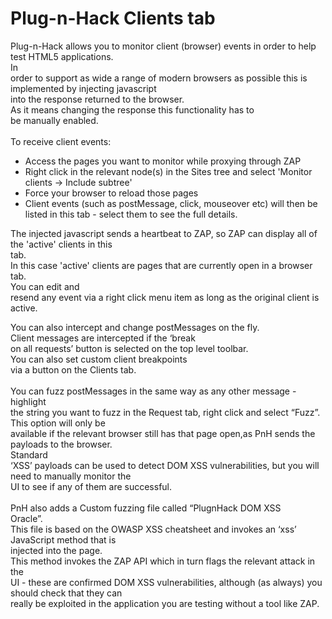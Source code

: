 # Plug-n-Hack Clients tab

Plug-n-Hack allows you to monitor client (browser) events in order to help test HTML5 applications.<br>In<br>
order to support as wide a range of modern browsers as possible this is implemented by injecting javascript<br>
into the response returned to the browser.<br>As it means changing the response this functionality has to<br>
be manually enabled.<br>
<br>
To receive client events:<br>
<ul><li>Access the pages you want to monitor while proxying through ZAP<br>
</li><li>Right click in the relevant node(s) in the Sites tree and select 'Monitor clients -> Include subtree'<br>
</li><li>Force your browser to reload those pages<br>
</li><li>Client events (such as postMessage, click, mouseover etc) will then be listed in this tab - select them to see the full details.</li></ul>


The injected javascript sends a heartbeat to ZAP, so ZAP can display all of the 'active' clients in this<br>
tab.<br>In this case 'active' clients are pages that are currently open in a browser tab.<br>You can edit and<br>
resend any event via a right click menu item as long as the original client is active.<br>

You can also intercept and change postMessages on the fly.<br>Client messages are intercepted if the ‘break<br>
on all requests’ button is selected on the top level toolbar.<br>You can also set custom client breakpoints<br>
via a button on the Clients tab.<br><br>You can fuzz postMessages in the same way as any other message - highlight<br>
the string you want to fuzz in the Request tab, right click and select “Fuzz”.<br>This option will only be<br>
available if the relevant browser still has that page open,as PnH sends the payloads to the browser.<br>Standard<br>
‘XSS’ payloads can be used to detect DOM XSS vulnerabilities, but you will need to manually monitor the<br>
UI to see if any of them are successful.<br><br>PnH also adds a Custom fuzzing file called “PlugnHack DOM XSS<br>
Oracle”.<br>This file is based on the OWASP XSS cheatsheet and invokes an ‘xss’ JavaScript method that is<br>
injected into the page. <br>This method invokes the ZAP API which in turn flags the relevant attack in the<br>
UI - these are confirmed DOM XSS vulnerabilities, although (as always) you should check that they can<br>
really be exploited in the application you are testing without a tool like ZAP.<br>
